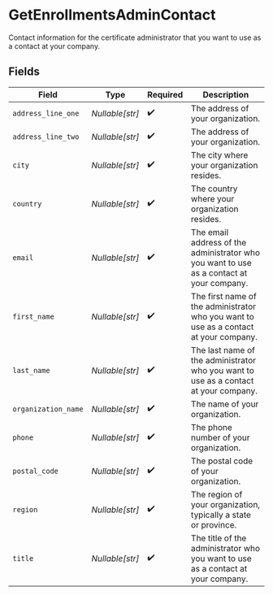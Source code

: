 # GetEnrollmentsAdminContact

Contact information for the certificate administrator that you want to use as a contact at your company.


## Fields

| Field                                                                                    | Type                                                                                     | Required                                                                                 | Description                                                                              |
| ---------------------------------------------------------------------------------------- | ---------------------------------------------------------------------------------------- | ---------------------------------------------------------------------------------------- | ---------------------------------------------------------------------------------------- |
| `address_line_one`                                                                       | *Nullable[str]*                                                                          | :heavy_check_mark:                                                                       | The address of your organization.                                                        |
| `address_line_two`                                                                       | *Nullable[str]*                                                                          | :heavy_check_mark:                                                                       | The address of your organization.                                                        |
| `city`                                                                                   | *Nullable[str]*                                                                          | :heavy_check_mark:                                                                       | The city where your organization resides.                                                |
| `country`                                                                                | *Nullable[str]*                                                                          | :heavy_check_mark:                                                                       | The country where your organization resides.                                             |
| `email`                                                                                  | *Nullable[str]*                                                                          | :heavy_check_mark:                                                                       | The email address of the administrator who you want to use as a contact at your company. |
| `first_name`                                                                             | *Nullable[str]*                                                                          | :heavy_check_mark:                                                                       | The first name of the administrator who you want to use as a contact at your company.    |
| `last_name`                                                                              | *Nullable[str]*                                                                          | :heavy_check_mark:                                                                       | The last name of the administrator who you want to use as a contact at your company.     |
| `organization_name`                                                                      | *Nullable[str]*                                                                          | :heavy_check_mark:                                                                       | The name of your organization.                                                           |
| `phone`                                                                                  | *Nullable[str]*                                                                          | :heavy_check_mark:                                                                       | The phone number of your organization.                                                   |
| `postal_code`                                                                            | *Nullable[str]*                                                                          | :heavy_check_mark:                                                                       | The postal code of your organization.                                                    |
| `region`                                                                                 | *Nullable[str]*                                                                          | :heavy_check_mark:                                                                       | The region of your organization, typically a state or province.                          |
| `title`                                                                                  | *Nullable[str]*                                                                          | :heavy_check_mark:                                                                       | The title of the administrator who you want to use as a contact at your company.         |